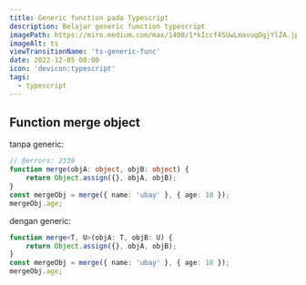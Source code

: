 ```yaml
---
title: Generic function pada Typescript
description: Belajar generic function typescript
imagePath: https://miro.medium.com/max/1400/1*kIccf4SUwLmavuqDgjYlZA.jpeg
imageAlt: ts
viewTransitionName: 'ts-generic-func'
date: 2022-12-05 08:00
icon: 'devicon:typescript'
tags:
  - typescript
---
```


## Function merge object

tanpa generic:

```ts twoslash
// @errors: 2339
function merge(objA: object, objB: object) {
	return Object.assign({}, objA, objB);
}
const mergeObj = merge({ name: 'ubay' }, { age: 18 });
mergeObj.age;
```

dengan generic:

```ts twoslash
function merge<T, U>(objA: T, objB: U) {
	return Object.assign({}, objA, objB);
}
const mergeObj = merge({ name: 'ubay' }, { age: 18 });
mergeObj.age;
```
